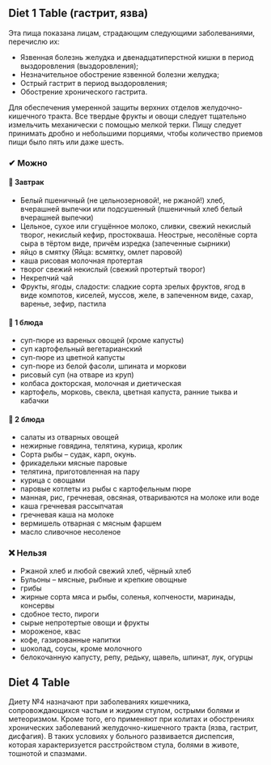 ## Diet 1 Table (гастрит, язва)
Эта пища показана лицам, страдающим следующими заболеваниями, перечислю их:
- Язвенная болезнь желудка и двенадцатиперстной кишки в период выздоровления (выздоровления);
- Незначительное обострение язвенной болезни желудка;
- Острый гастрит в период выздоровления;
- Обострение хронического гастрита.

Для обеспечения умеренной защиты верхних отделов желудочно-кишечного тракта. Все твердые фрукты и овощи следует тщательно измельчить механически с помощью мелкой терки. Пищу следует принимать дробно и небольшими порциями, чтобы количество приемов пищи было пять или даже шесть. 

### ✔ Можно
#### 🥘 Завтрак
- Белый пшеничный (не цельнозерновой!, не ржаной!) хлеб, вчерашней выпечки или подсушенный (пшеничный хлеб белый вчерашней выпечки)
- Цельное, сухое или сгущённое молоко, сливки, свежий некислый творог, некислый кефир, простокваша. Неострые, несолёные сорта сыра в тёртом виде, причём изредка (запеченные сырники)
- яйцо в смятку (Яйца: всмятку, омлет паровой)
- каша рисовая молочная протертая
- творог свежий некислый (свежий протертый творог)
- Некрепчий чай
- Фрукты, ягоды, сладости: сладкие сорта зрелых фруктов, ягод в виде компотов, киселей, муссов, желе, в запеченном виде, сахар, варенье, зефир, пастила

#### 🍵 1 блюда
- суп-пюре из вареных овощей (кроме капусты)
- суп картофельный вегетарианский
- суп-пюре из цветной капусты
- суп-пюре из белой фасоли, шпината и моркови
- рисовый суп (на отваре из круп)
- колбаса докторская, молочная и диетическая
- картофель, морковь, свекла, цветная капуста, ранние тыква и кабачки

#### 🥗 2 блюда
- салаты из отварных овощей
- нежирные говядина, телятина, курица, кролик
- Сорта рыбы – судак, карп, окунь.
- фрикадельки мясные паровые
- телятина, приготовленная на пару
- курица с овощами
- паровые котлеты из рыбы с картофельным пюре
- манная, рис, гречневая, овсяная, отвариваются на молоке или воде
- каша гречневая рассыпчатая
- гречневая каша на молоке
- вермишель отварная с мясным фаршем
- масло сливочное несоленое

### ❌ Нельзя
- Ржаной хлеб и любой свежий хлеб, чёрный хлеб
- Бульоны – мясные, рыбные и крепкие овощные
- грибы
- жирные сорта мяса и рыбы, соленья, копчености, маринады, консервы
- сдобное тесто, пироги
- сырые непротертые овощи и фрукты
- мороженое, квас
- кофе, газированные напитки
- шоколад, соусы, кроме молочного
- белокочанную капусту, репу, редьку, щавель, шпинат, лук, огурцы

## Diet 4 Table
Диету №4 назначают при заболеваниях кишечника, сопровождающихся частым и жидким стулом, острыми болями и метеоризмом. Кроме того, его применяют при колитах и ​​обострениях хронических заболеваний желудочно-кишечного тракта (язва, гастрит, дисфагия). В таких условиях у больного развивается диспепсия, которая характеризуется расстройством стула, болями в животе, тошнотой и спазмами.

